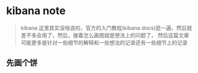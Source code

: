 # kibana note

> kibana 这里其实没啥说的，官方的入门教程(kibana docs)逛一遍，然后就差不多会用了，然后，接着怎么画图就是想法上的问题了，
> 然后这篇文章可能更多是针对一些细节的解释和一些想法的记录还有一些细节上的记录


## 先画个饼